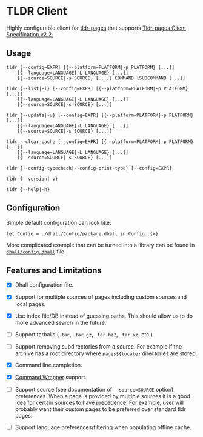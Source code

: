 # TLDR Client

Highly configurable client for [tldr-pages](https://tldr.sh/) that supports
[Tldr-pages Client Specification v2.2
](https://github.com/tldr-pages/tldr/blob/v2.2/CLIENT-SPECIFICATION.md).


## Usage

```
tldr [--config=EXPR] [{--platform=PLATFORM|-p PLATFORM} [...]]
    [{--language=LANGUAGE|-L LANGUAGE} [...]]
    [{--source=SOURCE|-s SOURCE} [...]] COMMAND [SUBCOMMAND [...]]

tldr {--list|-l} [--config=EXPR] [{--platform=PLATFORM|-p PLATFORM} [...]]
    [{--language=LANGUAGE|-L LANGUAGE} [...]]
    [{--source=SOURCE|-s SOURCE} [...]]

tldr {--update|-u} [--config=EXPR] [{--platform=PLATFORM|-p PLATFORM} [...]]
    [{--language=LANGUAGE|-L LANGUAGE} [...]]
    [{--source=SOURCE|-s SOURCE} [...]]

tldr --clear-cache [--config=EXPR] [{--platform=PLATFORM|-p PLATFORM} [...]]
    [{--language=LANGUAGE|-L LANGUAGE} [...]]
    [{--source=SOURCE|-s SOURCE} [...]]

tldr {--config-typecheck|--config-print-type} [--config=EXPR]

tldr {--version|-v}

tldr {--help|-h}
```


## Configuration

Simple default configuration can look like:

```dhall
let Config = ./dhall/Config/package.dhall in Config::{=}
```

More complicated example that can be turned into a library can be found in
[`dhall/config.dhall`](./dhall/config.dhall) file.


## Features and Limitations

- [x] Dhall configuration file.

- [x] Support for multiple sources of pages including custom sources and local
  pages.

- [x] Use index file/DB instead of guessing paths. This should allow us to do
  more advanced search in the future.

- [ ] Support tarballs (`.tar`, `.tar.gz`, `.tar.bz2`, `.tar.xz`, etc.).

- [ ] Support removing subdirectories from a source. For example if the archive
  has a root directory where `pages${locale}` directories are stored.

- [x] Command line completion.

- [x] [Command Wrapper](https://github.com/trskop/command-wrapper#readme)
  support.

- [ ] Support source (see documentation of `--source=SOURCE` option)
  preferences. When a page is provided by multiple sources it is a good idea
  for certain sources to have precedence. For example, user will probably want
  their custom pages to be preferred over standard tldr pages.

- [ ] Support language preferences/filtering when populating offline cache.
